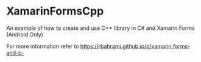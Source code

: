# XamarinFormsCpp

An example of how to create and use C++ library in C# and Xamarin.Forms (Android Only)

For more information refer to https://rbahrami.github.io/p/xamarin.forms-and-c-

